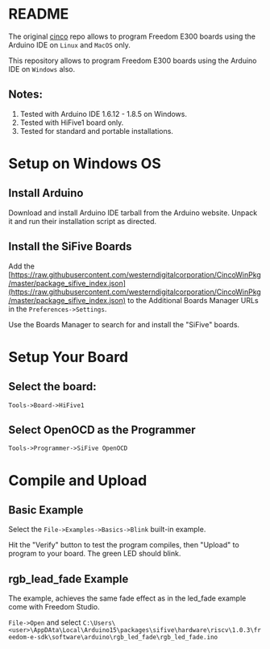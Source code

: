 # README #

The original [cinco](https://github.com/sifive/cinco) repo allows to program Freedom E300 boards using the Arduino IDE on `Linux` and `MacOS` only.

This repository allows to program Freedom E300 boards using the Arduino IDE on `Windows` also.

## Notes: ##
1. Tested with Arduino IDE 1.6.12 - 1.8.5 on Windows.
2. Tested with HiFive1 board only.
3. Tested for standard and portable installations.

# Setup on Windows OS #

## Install Arduino ##

Download and install Arduino IDE tarball from the Arduino website. Unpack it and run their installation script as directed.

## Install the SiFive Boards ##

Add the [https://raw.githubusercontent.com/westerndigitalcorporation/CincoWinPkg/master/package_sifive_index.json](https://raw.githubusercontent.com/westerndigitalcorporation/CincoWinPkg/master/package_sifive_index.json)
to the Additional Boards Manager URLs in the `Preferences->Settings`.

Use the Boards Manager to search for and install the "SiFive" boards.

# Setup Your Board #

## Select the board: ##
```
Tools->Board->HiFive1
```

## Select OpenOCD as the Programmer ##
```
Tools->Programmer->SiFive OpenOCD
```

# Compile and Upload #

## Basic Example ##

Select the `File->Examples->Basics->Blink` built-in example.

Hit the "Verify" button to test the program compiles,
then "Upload" to program to your board. The green LED should blink.

## rgb_lead_fade Example ##

The example, achieves the same fade effect as in the led_fade example come with Freedom Studio.

`File->Open` and select `C:\Users\<user>\AppDAta\Local\Arduino15\packages\sifive\hardware\riscv\1.0.3\freedom-e-sdk\software\arduino\rgb_led_fade\rgb_led_fade.ino`
